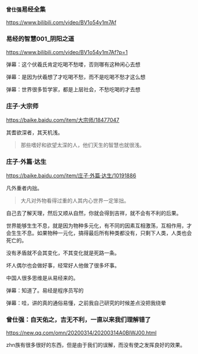 ### `曾仕强`易经全集
https://www.bilibili.com/video/BV1o54y1m7Af

### 易经的智慧001_阴阳之道
https://www.bilibili.com/video/BV1o54y1m7Af?p=1

弹幕：这个伏羲氏肯定吃喝不愁喽，否则哪有这种闲心去想

弹幕：是因为伏羲想了才吃喝不愁，而不是吃喝不愁才这么想

弹幕：世界很多哲学家，都是上层社会，不愁吃喝的才去想

### 庄子·大宗师
https://baike.baidu.com/item/大宗师/18477047

其耆欲深者，其天机浅。
>那些嗜好和欲望太深的人，他们天生的智慧也就很浅。

### 庄子·外篇·达生
https://baike.baidu.com/item/庄子·外篇·达生/10191886

凡外重者内拙。
>大凡对外物看得过重的人其内心世界一定笨拙。

自己去了解天理，然后又顺从自然，你就会得到吉祥，就不会有不利的后果。

世界能够生生不息，就是因为物种多元化，有不同的因素互相激荡，互相作用，才会生生不息。如果物种一元化，搞得最后所有种类都没有，只剩下人类，人类也会死亡的。

没有矛盾就不会其变化，不其变化就是死路一条。

坏人偶尔也会做好事，经常好人他做了很多坏事。

中国人很多思维是从易经来的。

弹幕：知道了。易经是程序员写的

弹幕：哇，讲的真的通俗易懂，之前我自己研究的时候差点没把我绕晕

### 曾仕强：自天佑之，吉无不利，一直以来我们理解错了
https://new.qq.com/omn/20200314/20200314A0BIWJ00.html

zhn族有很多很好的东西，但是由于我们的误解，而没有使之发挥良好的效果。
